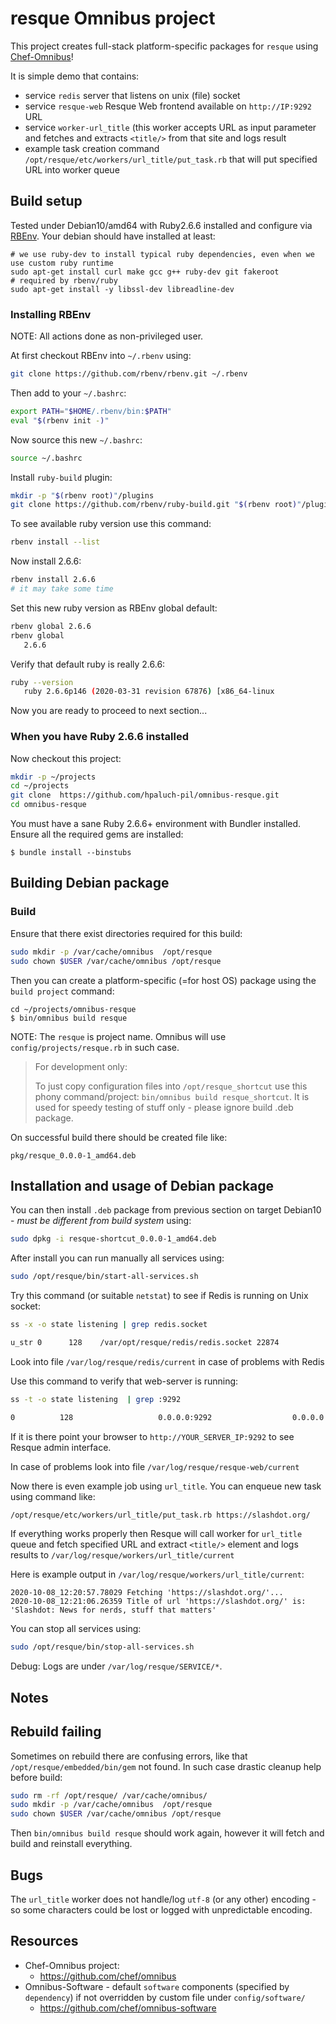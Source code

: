 resque Omnibus project
======================
This project creates full-stack platform-specific packages for
`resque` using [Chef-Omnibus](https://github.com/chef/omnibus)!

It is simple demo that contains:
- service `redis` server that listens on unix (file) socket
- service `resque-web` Resque Web frontend available on `http://IP:9292` URL
- service `worker-url_title` (this worker accepts URL as input parameter and fetches
  and extracts `<title/>` from that site and logs result
- example task creation command `/opt/resque/etc/workers/url_title/put_task.rb` that will put specified URL into worker
  queue


Build setup
-----------

Tested under Debian10/amd64 with Ruby2.6.6 installed and configure via [RBEnv](https://github.com/rbenv/rbenv). Your debian should have installed at least:
```shell
# we use ruby-dev to install typical ruby dependencies, even when we use custom ruby runtime
sudo apt-get install curl make gcc g++ ruby-dev git fakeroot
# required by rbenv/ruby
sudo apt-get install -y libssl-dev libreadline-dev
```

### Installing RBEnv

NOTE: All actions done as non-privileged user.

At first checkout RBEnv into `~/.rbenv` using:

```bash
git clone https://github.com/rbenv/rbenv.git ~/.rbenv
```

Then add to your `~/.bashrc`:

```bash
export PATH="$HOME/.rbenv/bin:$PATH"
eval "$(rbenv init -)"
```

Now source this new `~/.bashrc`:

```bash
source ~/.bashrc
```

Install `ruby-build` plugin:
```bash
mkdir -p "$(rbenv root)"/plugins
git clone https://github.com/rbenv/ruby-build.git "$(rbenv root)"/plugins/ruby-build
```

To see available ruby version use this command:

```bash
rbenv install --list
```

Now install 2.6.6:
```bash
rbenv install 2.6.6
# it may take some time
```

Set this new ruby version as RBEnv global default:
```bash
rbenv global 2.6.6
rbenv global
   2.6.6
```

Verify that default ruby is really 2.6.6:

```bash
ruby --version
   ruby 2.6.6p146 (2020-03-31 revision 67876) [x86_64-linux
```

Now you are ready to proceed to next section...

### When you have Ruby 2.6.6 installed

Now checkout this project:
```bash
mkdir -p ~/projects
cd ~/projects
git clone  https://github.com/hpaluch-pil/omnibus-resque.git
cd omnibus-resque
```

You must have a sane Ruby 2.6.6+ environment with Bundler installed. Ensure all
the required gems are installed:

```shell
$ bundle install --binstubs
```

Building Debian package
-----------------------
### Build

Ensure that there exist directories required for this build:
```bash
sudo mkdir -p /var/cache/omnibus  /opt/resque
sudo chown $USER /var/cache/omnibus /opt/resque
```

Then you can create a platform-specific (=for host OS)  package
using the `build project` command:

```shell
cd ~/projects/omnibus-resque
$ bin/omnibus build resque
```

NOTE: The `resque` is project name. Omnibus will
use `config/projects/resque.rb` in such case.

> For development only:
>
> To just copy configuration files into `/opt/resque_shortcut` use this phony
> command/project: `bin/omnibus build resque_shortcut`. It is used for speedy
> testing of stuff only - please ignore build .deb package.


On successful build there should be created file like:

```
pkg/resque_0.0.0-1_amd64.deb
```

Installation and usage of Debian package
----------------------------------------

You can then install `.deb` package from previous section on target Debian10 - *must be different from build system* using:
```bash
sudo dpkg -i resque-shortcut_0.0.0-1_amd64.deb
```

After install you can run manually all services using:

```bash
sudo /opt/resque/bin/start-all-services.sh
```

Try this command (or suitable `netstat`) to see if Redis is running on Unix socket:

```bash
ss -x -o state listening | grep redis.socket

u_str 0      128    /var/opt/resque/redis/redis.socket 22874             * 0
```
Look into file `/var/log/resque/redis/current` in case of problems with Redis

Use this command to verify that web-server is running:
```bash
ss -t -o state listening  | grep :9292

0          128                   0.0.0.0:9292                  0.0.0.0:*
```
If it is there point your browser to `http://YOUR_SERVER_IP:9292` to see Resque admin interface.

In case of problems look into file `/var/log/resque/resque-web/current`

Now there is even example job using `url_title`. You can enqueue new task using command like:

```bash
/opt/resque/etc/workers/url_title/put_task.rb https://slashdot.org/
```

If everything works properly then Resque will call worker for `url_title` queue and fetch specified URL
and extract `<title/>` element and logs results to `/var/log/resque/workers/url_title/current`

Here is example output in `/var/log/resque/workers/url_title/current`:

```
2020-10-08_12:20:57.78029 Fetching 'https://slashdot.org/'...
2020-10-08_12:21:06.26359 Title of url 'https://slashdot.org/' is: 'Slashdot: News for nerds, stuff that matters'
```



You can stop all services using:

```bash
sudo /opt/resque/bin/stop-all-services.sh
```

Debug: Logs are under `/var/log/resque/SERVICE/*`.

Notes
-----

## Rebuild failing

Sometimes on rebuild there are confusing errors, like that `/opt/resque/embedded/bin/gem` not found.
In such case drastic cleanup help before build:

```bash
sudo rm -rf /opt/resque/ /var/cache/omnibus/
sudo mkdir -p /var/cache/omnibus  /opt/resque
sudo chown $USER /var/cache/omnibus /opt/resque
```

Then `bin/omnibus build resque` should work again, however it will fetch and build and reinstall everything.

Bugs
----

The `url_title` worker does not handle/log `utf-8` (or any other) encoding - so some characters could be lost
or logged with unpredictable encoding.

Resources
---------

* Chef-Omnibus project:
  - https://github.com/chef/omnibus
* Omnibus-Software - default `software` components (specified by `dependency`)
  if not overridden by custom file under `config/software/`
  - https://github.com/chef/omnibus-software

